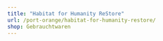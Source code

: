 ```yaml
---
title: "Habitat for Humanity ReStore"
url: /port-orange/habitat-for-humanity-restore/
shop: Gebrauchtwaren
---
```

